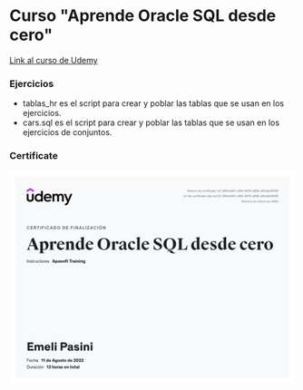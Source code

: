 # Curso "Aprende Oracle SQL desde cero"

[Link al curso de Udemy](https://www.udemy.com/course/aprende-oracle-sql-desde-cero/)

### Ejercicios

- tablas_hr es el script para crear y poblar las tablas que se usan en los ejercicios.
- cars.sql es el script para crear y poblar las tablas que se usan en los ejercicios de conjuntos.

### Certificate

![Certificate](./certificate.jpg)

